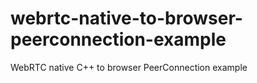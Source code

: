 webrtc-native-to-browser-peerconnection-example
===============================================

WebRTC native C++ to browser PeerConnection example
